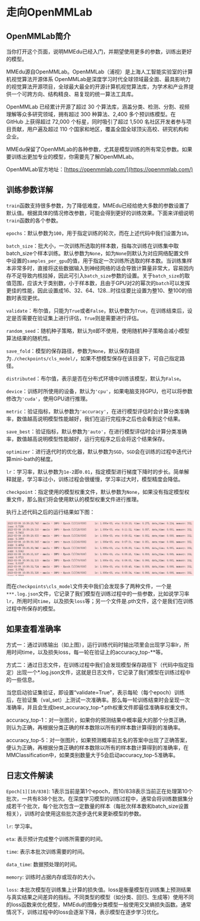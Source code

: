 # 走向OpenMMLab

## OpenMMLab简介

当你打开这个页面，说明MMEdu已经入门，并期望使用更多的参数，训练出更好的模型。

MMEdu源自OpenMMLab。OpenMMLab（浦视）是上海人工智能实验室的计算机视觉算法开源体系 OpenMMLab是深度学习时代全球领域最全面、最具影响力的视觉算法开源项目，全球最大最全的开源计算机视觉算法库，为学术和产业界提供一个可跨方向、结构精良、易复现的统一算法工具库。

OpenMMLab 已经累计开源了超过 30 个算法库，涵盖分类、检测、分割、视频理解等众多研究领域，拥有超过 300 种算法、2,400 多个预训练模型。在 GitHub 上获得超过 72,000 个标星，同时吸引了超过 1,500 名社区开发者参与项目贡献，用户遍及超过 110 个国家和地区，覆盖全国全球顶尖高校、研究机构和企业。

MMEdu保留了OpenMMLab的各种参数，尤其是模型训练的所有常见参数。如果要训练出更加专业的模型，你需要先了解OpenMMLab。

OpenMMLab官方地址：[https://openmmlab.com/](https://openmmlab.com/)


## 训练参数详解

`train`函数支持很多参数，为了降低难度，MMEdu已经给绝大多数的参数设置了默认值。根据具体的情况修改参数，可能会得到更好的训练效果。下面来详细说明`train`函数的各个参数。

`epochs`：默认参数为`100`，用于指定训练的轮次，而在上述代码中我们设置为`10`。

`batch_size`：批大小，一次训练所选取的样本数，指每次训练在训练集中取batch_size个样本训练。默认参数为`None`，如为`None`则默认为对应网络配置文件中设置的`samples_per_gpu`的值，用于指定一次训练所选取的样本数。当训练集样本非常多时，直接将这些数据输入到神经网络的话会导致计算量非常大，容易因内存不足导致内核挂掉，因此可引入`batch_size`参数的设置。关于`batch_size`的取值范围，应该大于类别数，小于样本数，且由于GPU对2的幂次的`batch`可以发挥更佳的性能，因此设置成16、32、64、128…时往往要比设置为整10、整100的倍数时表现更优。

`validate`：布尔值，只能为`True`或者`False`，默认参数为`True`，在训练结束后，设定是否需要在验证集上进行评估，`True`则是需要进行评估。

`random_seed`：随机种子策略，默认为`0`即不使用，使用随机种子策略会减小模型算法结果的随机性。

`save_fold`：模型的保存路径，参数为`None`，默认保存路径为`./checkpoints/cls_model/`，如果不想模型保存在该目录下，可自己指定路径。

`distributed`：布尔值，表示是否在分布式环境中训练该模型，默认为`False`。

`device`：训练时所使用的设备，默认为`'cpu'`，如果电脑支持GPU，也可以将参数修改为`'cuda'`，使用GPU进行推理。

`metric`：验证指标，默认参数为`'accuracy'`，在进行模型评估时会计算分类准确率，数值越高说明模型性能越好，我们在运行完程序之后也会看到这个结果。

`save_best`：验证指标，默认参数为`'auto'`，在进行模型评估时会计算分类准确率，数值越高说明模型性能越好，运行完程序之后会将这个结果保存。

`optimizer`：进行迭代时的优化器，默认参数为`SGD`，`SGD`会在训练的过程中迭代计算mini-bath的梯度。

`lr`：学习率，默认参数为`1e-2`即`0.01`，指定模型进行梯度下降时的步长。简单解释就是，学习率过小，训练过程会很缓慢，学习率过大时，模型精度会降低。

`checkpoint`：指定使用的模型权重文件，默认参数为`None`，如果没有指定模型权重文件，那么我们将会使用默认的模型权重文件进行推理。

执行上述代码之后的运行结果如下图：

![image](../images/mmedu/cls模型训练.png)

而在`checkpoints\cls_model`文件夹中我们会发现多了两种文件，一个是`***.log.json`文件，它记录了我们模型在训练过程中的一些参数，比如说学习率`lr`，所用时间`time`，以及损失`loss`等；另一个文件是.pth文件，这个是我们在训练过程中所保存的模型。

##  如果查看准确率

方式一：通过训练输出（如上图），运行训练代码时输出项里会出现学习率lr，所用时间time，以及损失loss，每一轮在验证上的accuracy_top-**等。

方式二：通过日志文件，在训练过程中我们会发现模型保存路径下（代码中指定指定）出现一个*.log.json文件，这就是日志文件，它记录了我们模型在训练过程中的一些信息。

当您启动验证集验证，即设置“validate=True”，表示每轮（每个epoch）训练后，在验证集（val_set）上测试一次准确率。那么每一轮训练结束时会呈现一次准确率，并且会生成best_accuracy_top-*.pth权重文件即最佳准确率权重文件。

accuracy_top-1：对一张图片，如果你的预测结果中概率最大的那个分类正确，则认为正确，再根据分类正确的样本数除以所有的样本数计算得到的准确率。

accuracy_top-5：对一张图片，如果预测概率前五名的答案中出现了正确答案，便认为正确，再根据分类正确的样本数除以所有的样本数计算得到的准确率，在MMClassification中，如果类别数量大于5会启动accuracy_top-5准确率。


## 日志文件解读

`Epoch[1][10/838]`: 1表示当前是第1个epoch，而10/838表示当前正在处理第10个批次，一共有838个批次。在深度学习模型的训练过程中，通常会将训练数据集分成若干个批次，每个批次包含一定数量的样本（每批次样本数和batch_size设置相关），训练时会使用这些批次逐步迭代来更新模型的参数。

`lr`: 学习率。

`eta`: 表示预计完成整个训练所需要的时间。

`time`: 表示本批次训练需要的时间。

`data_time`: 数据预处理的时间。

`memory`: 训练时占据内存或现存的大小。

`loss`: 本批次模型在训练集上计算的损失值。loss是衡量模型在训练集上预测结果与真实结果之间差异的指标。不同类型的模型（如分类、回归、生成等）使用不同的loss函数来优化模型，MMEdu的图像分类模型一般使用交叉熵损失函数。通常情况下，训练过程中的loss会逐渐下降，表示模型在逐步学习优化。


